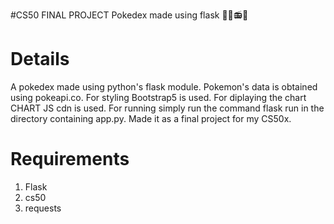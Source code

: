 #CS50 FINAL PROJECT Pokedex made using flask 🏁🏁📻🎫

<h1>Details</h1>
A pokedex made using python's flask module. Pokemon's data is obtained using
pokeapi.co. For styling Bootstrap5 is used. For diplaying the chart CHART JS
cdn is used. For running simply run the command flask run in the directory
containing app.py. Made it as a final project for my CS50x.
<br>
<h1>Requirements</h1>
<ol>
<li>Flask</li>
<li>cs50</li>
<li>requests</li>
